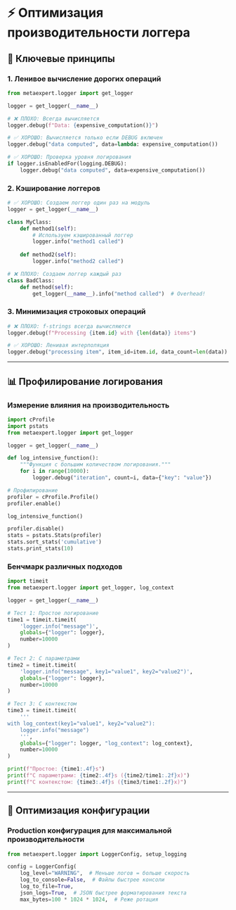 # ⚡ Оптимизация производительности логгера

## 🎯 Ключевые принципы

### 1. Ленивое вычисление дорогих операций

```python
from metaexpert.logger import get_logger

logger = get_logger(__name__)

# ❌ ПЛОХО: Всегда вычисляется
logger.debug(f"Data: {expensive_computation()}")

# ✅ ХОРОШО: Вычисляется только если DEBUG включен
logger.debug("data computed", data=lambda: expensive_computation())

# ✅ ХОРОШО: Проверка уровня логирования
if logger.isEnabledFor(logging.DEBUG):
    logger.debug("data computed", data=expensive_computation())
```

### 2. Кэширование логгеров

```python
# ✅ ХОРОШО: Создаем логгер один раз на модуль
logger = get_logger(__name__)

class MyClass:
    def method1(self):
        # Используем кэшированный логгер
        logger.info("method1 called")
    
    def method2(self):
        logger.info("method2 called")

# ❌ ПЛОХО: Создаем логгер каждый раз
class BadClass:
    def method(self):
        get_logger(__name__).info("method called")  # Overhead!
```

### 3. Минимизация строковых операций

```python
# ❌ ПЛОХО: f-strings всегда вычисляются
logger.debug(f"Processing {item.id} with {len(data)} items")

# ✅ ХОРОШО: Ленивая интерполяция
logger.debug("processing item", item_id=item.id, data_count=len(data))
```

---

## 📊 Профилирование логирования

### Измерение влияния на производительность

```python
import cProfile
import pstats
from metaexpert.logger import get_logger

logger = get_logger(__name__)

def log_intensive_function():
    """Функция с большим количеством логирования."""
    for i in range(10000):
        logger.debug("iteration", count=i, data={"key": "value"})

# Профилирование
profiler = cProfile.Profile()
profiler.enable()

log_intensive_function()

profiler.disable()
stats = pstats.Stats(profiler)
stats.sort_stats('cumulative')
stats.print_stats(10)
```

### Бенчмарк различных подходов

```python
import timeit
from metaexpert.logger import get_logger, log_context

logger = get_logger(__name__)

# Тест 1: Простое логирование
time1 = timeit.timeit(
    'logger.info("message")',
    globals={"logger": logger},
    number=10000
)

# Тест 2: С параметрами
time2 = timeit.timeit(
    'logger.info("message", key1="value1", key2="value2")',
    globals={"logger": logger},
    number=10000
)

# Тест 3: С контекстом
time3 = timeit.timeit(
    '''
with log_context(key1="value1", key2="value2"):
    logger.info("message")
    ''',
    globals={"logger": logger, "log_context": log_context},
    number=10000
)

print(f"Простое: {time1:.4f}s")
print(f"С параметрами: {time2:.4f}s ({time2/time1:.2f}x)")
print(f"С контекстом: {time3:.4f}s ({time3/time1:.2f}x)")
```

---

## 🔧 Оптимизация конфигурации

### Production конфигурация для максимальной производительности

```python
from metaexpert.logger import LoggerConfig, setup_logging

config = LoggerConfig(
    log_level="WARNING",  # Меньше логов = больше скорость
    log_to_console=False,  # Файлы быстрее консоли
    log_to_file=True,
    json_logs=True,  # JSON быстрее форматирования текста
    max_bytes=100 * 1024 * 1024,  # Реже ротация

